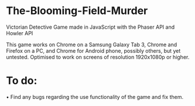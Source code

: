 # The-Blooming-Field-Murder
Victorian Detective Game made in JavaScript with the Phaser API and Howler API

This game works on Chrome on a Samsung Galaxy Tab 3, Chrome and Firefox on a PC, and Chrome for Android phone, possibly others, but yet untested. Optimised to work on screens of resolution 1920x1080p or higher.

# To do:
• Find any bugs regarding the use functionality of the game and fix them.
